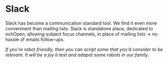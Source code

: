 # Slack

Slack has become a communication standard tool. We find it even more conveninent than mailing lists. Slack is standalone place, dedicated to echOpen, allowing subject focus channels, in place of mailing lists -> no hassle of emails follow-ups. 

*If you're robot friendly, then you can script some that you'd consider to be relevant. It will be a joy ti test and adapot some robots in our family.*